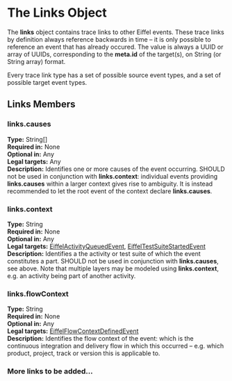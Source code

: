 # The Links Object
The __links__ object contains trace links to other Eiffel events. These trace links by definition always reference backwards in time – it is only possible to reference an event that has already occured. The value is always a UUID or array of UUIDs, corresponding to the __meta.id__ of the target(s), on String (or String array) format.

Every trace link type has a set of possible source event types, and a set of possible target event types.

## Links Members
### links.causes
__Type:__ String[]  
__Required in:__ None  
__Optional in:__ Any  
__Legal targets:__ Any  
__Description:__ Identifies one or more causes of the event occurring. SHOULD not be used in conjunction with __links.context__: individual events providing __links.causes__ within a larger context gives rise to ambiguity. It is instead recommended to let the root event of the context declare __links.causes__.  

### links.context
__Type:__ String  
__Required in:__ None  
__Optional in:__ Any  
__Legal targets:__ [EiffelActivityQueuedEvent](../eiffel-vocabulary/EiffelActivityQueuedEvent.md), [EiffelTestSuiteStartedEvent](../eiffel-vocabulary/EiffelTestSuiteStartedEvent.md)  
__Description:__ Identifies a the activity or test suite of which the event constitutes a part. SHOULD not be used in conjunction with __links.causes__, see above. Note that multiple layers may be modeled using __links.context__, e.g. an activity being part of another activity.

### links.flowContext
__Type:__ String  
__Required in:__ None  
__Optional in:__ Any  
__Legal targets:__ [EiffelFlowContextDefinedEvent](../eiffel-vocabulary/EiffelFlowContextDefinedEvent.md)  
__Description:__ Identifies the flow context of the event: which is the continuous integration and delivery flow in which this occurred – e.g. which product, project, track or version this is applicable to.


### More links to be added...